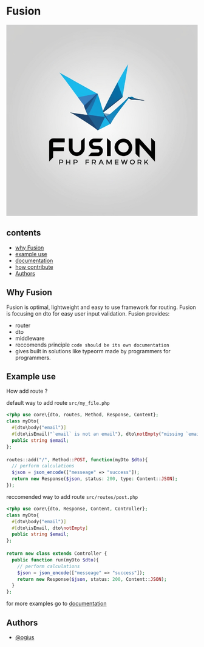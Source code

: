 # Fusion

![fusion logo](./readme/img/logo_bg.jpg)

## contents
- [why Fusion](#why-fusion)
- [example use](#example-use)
- [documentation](./readme/README.md)
- [how contribute](./readme/contribution.README.md)
- [Authors](#Authors)

## Why Fusion
Fusion is optimal, lightweight and easy to use framework for routing.
Fusion is focusing on dto for easy user input validation.
Fusion provides:
- router
- dto
- middleware
- reccomends principle `code should be its own documentation`
- gives built in solutions like typeorm
made by programmers for programmers.

## Example use
How add route ?

default way to add route
`src/my_file.php`
```php
<?php use core\{dto, routes, Method, Response, Content};
class myDto{
  #[dto\body("email")]
  #[dto\isEmail("`email` is not an email"), dto\notEmpty("missing `email` in body")]
  public string $email;
};

routes::add("/", Method::POST, function(myDto $dto){
  // perform calculations
  $json = json_encode(["messeage" => "success"]);
  return new Response($json, status: 200, type: Content::JSON);
});
```

reccomended way to add route
`src/routes/post.php`
```php
<?php use core\{dto, Response, Content, Controller};
class myDto{
  #[dto\body("email")]
  #[dto\isEmail, dto\notEmpty]
  public string $email;
};

return new class extends Controller {
  public function run(myDto $dto){
    // perform calculations
    $json = json_encode(["messeage" => "success"]);
    return new Response($json, status: 200, Content::JSON);
  }
};
```

for more examples go to [documentation](./readme/README.md)

## Authors
- [@ogius](https://www.github.com/ogiusek)
